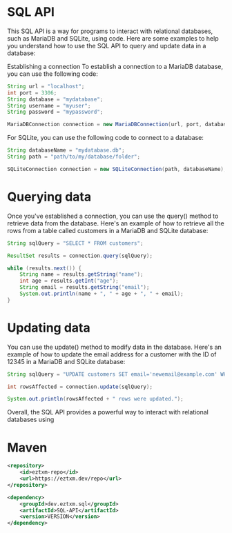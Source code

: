 
# SQL API

This SQL API is a way for programs to interact with relational databases, such as MariaDB and SQLite, using code. Here are some examples to help you understand how to use the SQL API to query and update data in a database:

Establishing a connection
To establish a connection to a MariaDB database, you can use the following code:

```java
String url = "localhost";
int port = 3306;
String database = "mydatabase";
String username = "myuser";
String password = "mypassword";

MariaDBConnection connection = new MariaDBConnection(url, port, database, username, password);
```

For SQLite, you can use the following code to connect to a database:

```java
String databaseName = "mydatabase.db";
String path = "path/to/my/database/folder";

SQLiteConnection connection = new SQLiteConnection(path, databaseName);
```
# Querying data
Once you've established a connection, you can use the query() method to retrieve data from the database. Here's an example of how to retrieve all the rows from a table called customers in a MariaDB and SQLite database:

```java
String sqlQuery = "SELECT * FROM customers";

ResultSet results = connection.query(sqlQuery);

while (results.next()) {
    String name = results.getString("name");
    int age = results.getInt("age");
    String email = results.getString("email");
    System.out.println(name + ", " + age + ", " + email);
}
```
# Updating data
You can use the update() method to modify data in the database. Here's an example of how to update the email address for a customer with the ID of 12345 in a MariaDB and SQLite database:

```java
String sqlQuery = "UPDATE customers SET email='newemail@example.com' WHERE id=12345";

int rowsAffected = connection.update(sqlQuery);

System.out.println(rowsAffected + " rows were updated.");
```

Overall, the SQL API provides a powerful way to interact with relational databases using

# Maven

```xml
<repository>
    <id>eztxm-repo</id>
    <url>https://eztxm.dev/repo</url>
</repository>

<dependency>
    <groupId>dev.eztxm.sql</groupId>
    <artifactId>SQL-API</artifactId>
    <version>VERSION</version>
</dependency>
```
